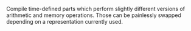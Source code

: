 Compile time-defined parts which perform slightly different versions of arithmetic and memory operations. Those can be painlessly swapped depending on a representation currently used.

